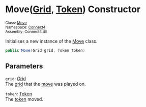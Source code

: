 # Move([Grid](../../Token/Token.md), [Token](../../Token/Token.md)) Constructor

<sub>Class: [Move](../Move.md)  
Namespace: [Connect4](../../Connect4.md)  
Assembly: Connect4.dll</sub>

Initialises a new instance of the [Move](../Move.md) class.

```cs
public Move(Grid grid, Token token)
```

## Parameters
`grid`: [Grid](../../Grid/Grid.md)  
The [grid](../../Grid/Grid.md) that the [move](../Move.md) was played on.

`token`: [Token](../../Token/Token.md)  
The [token](../../Token/Token.md) moved.